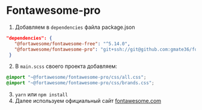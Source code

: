 # Fontawesome-pro
1. Добавляем в `dependencies` файла package.json
  ```json
"dependencies": {
     "@fortawesome/fontawesome-free": "^5.14.0",
     "@fortawesome/fontawesome-pro": "git+ssh://git@github.com:gmate36/fontawesome-pro.git#master"
   }
```
2. В `main.scss` своего проекта добавляем: 
```css 
@import "~@fortawesome/fontawesome-pro/css/all.css";
@import "~@fortawesome/fontawesome-pro/css/brands.css";
```
3. `yarn` или `npm install` 
4. Далее используем официальный сайт [fontawesome.com](https://fontawesome.com)
